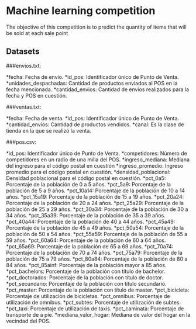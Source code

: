 # Machine learning competition 

The objective of this competition is to predict the quantity of items that will be sold at each sale point

## Datasets

###envios.txt:

*fecha: Fecha de envío.
*id_pos: Identificador único de Punto de Venta.
*unidades_despachadas: Cantidad de productos enviados al POS en la fecha mencionada.
*cantidad_envios: Cantidad de envíos realizados para la fecha y POS en cuestión.

###ventas.txt:

*fecha: Fecha de venta.
*id_pos: Identificador único de Punto de Venta.
*cantidad_envios: Cantidad de productos vendidos.
*canal: Es la clase de tienda en la que se realizó la venta.

###pos.csv:

*id_pos: Identificador único de Punto de Venta.
*competidores: Número de competidores en un radio de una milla del POS.
*ingreso_mediana: Mediana del ingreso para el código postal en cuestión
*ingreso_promedio: Ingreso promedio para el código postal en cuestión.
*densidad_poblacional: Densidad poblacional para el código postal en cuestión.
*pct_0a5: Porcentaje de la población de 0 a 5 años.
*pct_5a9: Porcentaje de la población de 5 a 9 años.
*pct_10a14: Porcentaje de la población de 10 a 14 años.
*pct_15a19: Porcentaje de la población de 15 a 19 años.
*pct_20a24: Porcentaje de la población de 20 a 24 años.
*pct_25a29: Porcentaje de la población de 25 a 29 años.
*pct_30a34: Porcentaje de la población de 30 a 34 años.
*pct_35a39: Porcentaje de la población de 35 a 39 años.
*pct_40a44: Porcentaje de la población de 40 a 44 años.
*pct_45a49: Porcentaje de la población de 45 a 49 años.
*pct_50a54: Porcentaje de la población de 50 a 54 años.
*pct_55a59: Porcentaje de la población de 55 a 59 años.
*pct_60a64: Porcentaje de la población de 60 a 64 años.
*pct_65a69: Porcentaje de la población de 65 a 69 años.
*pct_70a74: Porcentaje de la población de 70 a 74 años.
*pct_75a79: Porcentaje de la población de 75 a 79 años.
*pct_80a84: Porcentaje de la población de 80 a 84 años.
*pct_85ainf: Porcentaje de la población mayor a 85 años.
*pct_bachelors: Porcentaje de la población con título de bachelor.
*pct_doctorados: Porcentaje de la población con título de doctor.
*pct_secundario: Porcentaje de la población con título secundario.
*pct_master: Porcentaje de la población con título de master.
*pct_bicicleta: Porcentaje de utilización de bicicletas.
*pct_omnibus: Porcentaje de utilización de omnibus.
*pct_subtes: Porcentaje de utilización de subtes.
*pct_taxi: Porcentaje de utilización de taxis.
*pct_caminata: Porcentaje de transporte de a pie.
*mediana_valor_hogar: Mediana de valor del hogar en la vecindad del POS.

